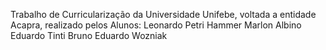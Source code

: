 Trabalho de Curricularização da Universidade Unifebe, voltada a entidade Acapra, realizado pelos Alunos:
Leonardo Petri Hammer
Marlon Albino
Eduardo Tinti
Bruno Eduardo Wozniak

